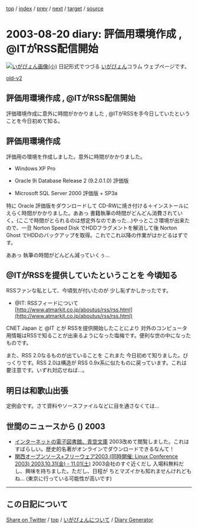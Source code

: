 [top](../index.html) 
 / [index](index.html) 
 / [prev](ig030819.html) 
 / [next](ig030822.html) 
 / [target](https://igapyon.github.io/diary/2003/ig030820.html) 
 / [source](https://github.com/igapyon/diary/blob/gh-pages/2003/ig030820.src.md) 

2003-08-20 diary: 評価用環境作成 , @ITがRSS配信開始
=====================================================================================================
[![いがぴょん画像(小)](https://igapyon.github.io/diary/images/iga200306s.jpg "いがぴょん")](https://igapyon.github.io/diary/memo/memoigapyon.html) 日記形式でつづる [いがぴょん](https://igapyon.github.io/diary/memo/memoigapyon.html)コラム ウェブページです。

[old-v2](ig030820-orig.html)

## 評価用環境作成 , @ITがRSS配信開始

評価環境作成に意外に時間がかかりました , @ITがRSSを手今日していたということを今日初めて知る。


## 評価用環境作成

評価用の環境を作成しました。意外に時間がかかりました。

* Windows XP Pro
  
* Oracle 9i Database Release 2 (9.2.0.1.0) 評価版
  
* Microsoft SQL Server 2000 評価版 + SP3a

特に Oracle 評価版をダウンロードして CD-RWに焼き付ける＋インストールにえらく時間がかかりました。ああっ 書籍執筆の時間がどんどん消費されていく。(ここで時間がとられるのは想定外なのであった…)やっとこさ環境が出来たので、一旦 Norton Speed Disk でHDDフラグメントを解消して後
Norton Ghost でHDDのバックアップを取得。これでこれ以降の作業がはかどるはずです。

ああっ 執筆の時間がどんどん減っていくぅ…

## @ITがRSSを提供していたということを 今頃知る

RSSファンな私として、今頃気が付いたのが 少し恥ずかしかったです。

* @IT: RSSフィードについて
  [http://www.atmarkit.co.jp/aboutus/rss/rss.html](http://www.atmarkit.co.jp/aboutus/rss/rss.html)

CNET Japan と @IT とが RSSを提供開始したことにより 対外のコンピュータ用情報はRSSで知ることが出来るようになった塩梅です。便利な世の中になったものです。

また、RSS 2.0なるものが出ていることを これまた 今日初めて知りました。びっくりです。RSS
2.0は構造が RSS 0.9x系に似たものに戻っています。これは要注意です。いずれ対応せねば…。

## 明日は和歌山出張

定例会です。さて資料やソースファイルなどに目を通さなくては…

## 世間のニュースから () 2003

* [インターネットの電子図書館、青空文庫](http://www.aozora.gr.jp/)  2003改めて閲覧しました。これはすばらしい。歴史的名著がオンラインでダウンロードできるなんて！
* [関西オープンソース+フリーウェア2003 (同時開催: Linux Conference 2003) 2003.10.31(金) - 11.01(土)](http://k-of.jp/pr-kof2003.html)  2003会社のすぐ近くだし 入場料無料だし、興味を持ちました。ただし、日程が ちとマズイかも知れませんけれどもね… (東京に行っている可能性が高いです)


----------------------------------------------------------------------------------------------------

## この日記について

[Share on Twitter](https://twitter.com/intent/tweet?hashtags=igapyon%2Cdiary%2C%E3%81%84%E3%81%8C%E3%81%B4%E3%82%87%E3%82%93&text=%E8%A9%95%E4%BE%A1%E7%94%A8%E7%92%B0%E5%A2%83%E4%BD%9C%E6%88%90+%2C+%40IT%E3%81%8CRSS%E9%85%8D%E4%BF%A1%E9%96%8B%E5%A7%8B&url=https%3A%2F%2Figapyon.github.io%2Fdiary%2F2003%2Fig030820.html) / [top](../index.html) / [いがぴょんについて](https://igapyon.github.io/diary/memo/memoigapyon.html) / [Diary Generator](https://github.com/igapyon/igapyonv3)
